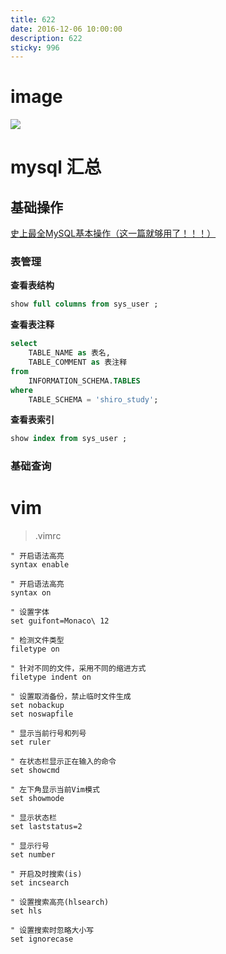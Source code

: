 ```yaml
---
title: 622
date: 2016-12-06 10:00:00
description: 622
sticky: 996
---
```


# image
![](/images/2024-09-23-622/avatar.jpg)


# mysql 汇总

## 基础操作

[史上最全MySQL基本操作（这一篇就够用了！！！）](https://blog.csdn.net/m0_47109503/article/details/119796209)

### 表管理

**查看表结构**
```sql
show full columns from sys_user ;
```
**查看表注释**
```sql
select
	TABLE_NAME as 表名,
	TABLE_COMMENT as 表注释
from
	INFORMATION_SCHEMA.TABLES
where
	TABLE_SCHEMA = 'shiro_study';
```

**查看表索引**
```sql
show index from sys_user ;
```


### 基础查询

# vim
> .vimrc

```
" 开启语法高亮
syntax enable

" 开启语法高亮
syntax on

" 设置字体
set guifont=Monaco\ 12

" 检测文件类型
filetype on

" 针对不同的文件，采用不同的缩进方式
filetype indent on

" 设置取消备份，禁止临时文件生成
set nobackup
set noswapfile

" 显示当前行号和列号
set ruler

" 在状态栏显示正在输入的命令
set showcmd

" 左下角显示当前Vim模式
set showmode

" 显示状态栏
set laststatus=2

" 显示行号
set number

" 开启及时搜索(is)
set incsearch

" 设置搜索高亮(hlsearch)
set hls

" 设置搜索时忽略大小写
set ignorecase
```